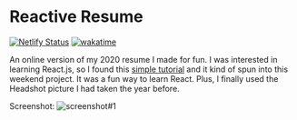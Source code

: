 # Reactive Resume
[![Netlify Status](https://api.netlify.com/api/v1/badges/8cd80f89-27d8-42c7-b34e-feb7584dbe4c/deploy-status)](https://app.netlify.com/sites/utsavshrestha/deploys) [![wakatime](https://wakatime.com/badge/github/utsavneutron/Reactive-Resume.svg)](https://wakatime.com/badge/github/utsavneutron/Reactive-Resume)

An online version of my 2020 resume I made for fun. I was interested in learning React.js, so I found this <a class="underline-link" href="https://medium.com/learning-new-stuff/building-your-first-react-js-app-d53b0c98dc#.1439cdewq">simple tutorial</a> and it kind of spun into this weekend project. It was a fun way to learn React. Plus, I finally used the Headshot picture I had taken the year before.

Screenshot:
![screenshot#1](https://user-images.githubusercontent.com/54687372/126814707-78193729-4876-45a3-b527-37f42011817e.png)
